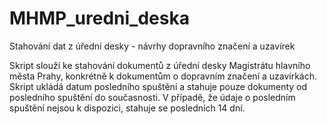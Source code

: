 # MHMP_uredni_deska
Stahování dat z úřední desky - návrhy dopravního značení a uzavírek

Skript slouží ke stahování dokumentů z úřední desky Magistrátu hlavního města Prahy, konkrétně k dokumentům o dopravním značení a uzavírkách. Skript ukládá datum posledního spuštění a stahuje pouze dokumenty od posledního spuštění do současnosti. V případě, že údaje o posledním spuštění nejsou k dispozici, stahuje se posledních 14 dní.
